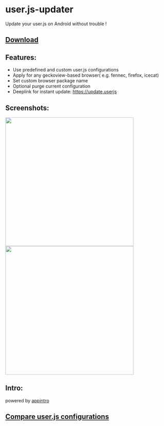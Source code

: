 # user.js-updater

Update your user.js on Android without trouble !

## [Download](https://github.com/v1nc/user.js-updater/releases)

## Features:
* Use predefined and custom user.js configurations
* Apply for any geckoview-based browser( e.g. fennec, firefox, icecat)
* Set custom browser package name
* Optional purge current configuration
* Deeplink for instant update: https://update.userjs

## Screenshots:
<p float="left">
  <img src="https://raw.githubusercontent.com/v1nc/user.js-updater/master/screen_one.png" data-canonical-src="https://raw.githubusercontent.com/v1nc/user.js-updater/master/screen_one.png" width="400" />
  <img src="https://raw.githubusercontent.com/v1nc/user.js-updater/master/screen_two.png" data-canonical-src="https://raw.githubusercontent.com/v1nc/user.js-updater/master/screen_two.png" width="400" />
</p>

## Intro:
powered by [appintro](https://github.com/AppIntro/AppIntro)

## [Compare user.js configurations](https://v1nc.github.io/)
